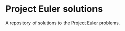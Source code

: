 # Project Euler solutions
A repository  of solutions to the [Project Euler](https://projecteuler.net) problems.
